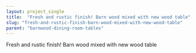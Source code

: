 ```yaml
---
layout: project_single
title:  "Fresh and rustic finish! Barn wood mixed with new wood table"
slug: "fresh-and-rustic-finish-barn-wood-mixed-with-new-wood-table"
parent: "barnwood-dining-room-tables"
---
```

Fresh and rustic finish! Barn wood mixed with new wood table